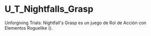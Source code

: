 # U_T_Nightfalls_Grasp
Unforgiving Trials: Nightfall's Grasp es un juego de Rol de Acción con Elementos Roguelike ().
